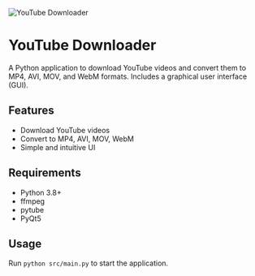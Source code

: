 

![YouTube Downloader](\assets\example.gif)

# YouTube Downloader

A Python application to download YouTube videos and convert them to MP4, AVI, MOV, and WebM formats. Includes a graphical user interface (GUI).

## Features
- Download YouTube videos
- Convert to MP4, AVI, MOV, WebM
- Simple and intuitive UI

## Requirements
- Python 3.8+
- ffmpeg
- pytube
- PyQt5

## Usage
Run `python src/main.py` to start the application.
